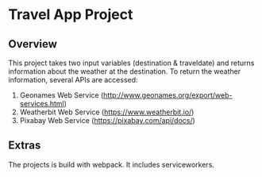 # Travel App Project

## Overview
This project takes two input variables (destination & traveldate) and returns information about the weather at the destination. To return the weather information, several APIs are accessed:
1.	Geonames Web Service (http://www.geonames.org/export/web-services.html)
2.	Weatherbit Web Service (https://www.weatherbit.io/)
3.	Pixabay Web Service (https://pixabay.com/api/docs/)

## Extras
The projects is build with webpack. It includes serviceworkers.
